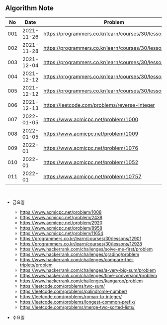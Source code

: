 ## **Algorithm Note**

| No  | Date       | Problem                                                  | Language                         | Time     |
| --- | ---------- | -------------------------------------------------------- | -------------------------------- | -------- |
| 001 | 2021-11-26 | https://programmers.co.kr/learn/courses/30/lessons/12910 | [js](code/pg_12910.js)           | -        |
| 002 | 2021-11-28 | https://programmers.co.kr/learn/courses/30/lessons/77484 | [js](code/pg_77484.js)           | -        |
| 003 | 2021-12-04 | https://programmers.co.kr/learn/courses/30/lessons/68644 | [js](code/pg_68644.js)           | -        |
| 004 | 2021-12-12 | https://programmers.co.kr/learn/courses/30/lessons/64061 | [js](code/pg_64061.js)           | -        |
| 005 | 2021-12-12 | https://programmers.co.kr/learn/courses/30/lessons/42840 | [js](code/pg_42840.js)           | -        |
| 006 | 2021-12-13 | https://leetcode.com/problems/reverse-integer            | [js](code/lt_reverse-integer.js) | -        |
| 007 | 2022-01-05 | https://www.acmicpc.net/problem/1000                     | [js](code/bj_1000.js)            | -        |
| 008 | 2022-01-05 | https://www.acmicpc.net/problem/1009                     | [js](code/bj_1009.js)            | 02:02:14 |
| 009 | 2022-01    | https://www.acmicpc.net/problem/1076                     | [js](code/bj_1076.js)            |          |
| 010 | 2022-01    | https://www.acmicpc.net/problem/1052                     | [js](code/bj_1052.js)            |          |
| 011 | 2022-01    | https://www.acmicpc.net/problem/10757                    | [js](code/bj_10757.js)           |          |

<br>

- 금요일

  - https://www.acmicpc.net/problem/1008
  - https://www.acmicpc.net/problem/2438
  - https://www.acmicpc.net/problem/2920
  - https://www.acmicpc.net/problem/8958
  - https://www.acmicpc.net/problem/11654
  - https://programmers.co.kr/learn/courses/30/lessons/12901
  - https://programmers.co.kr/learn/courses/30/lessons/12928
  - https://www.hackerrank.com/challenges/solve-me-first/problem
  - https://www.hackerrank.com/challenges/grading/problem
  - https://www.hackerrank.com/challenges/compare-the-triplets/problem
  - https://www.hackerrank.com/challenges/a-very-big-sum/problem
  - https://www.hackerrank.com/challenges/time-conversion/problem
  - https://www.hackerrank.com/challenges/kangaroo/problem
  - https://leetcode.com/problems/two-sum/
  - https://leetcode.com/problems/palindrome-number/
  - https://leetcode.com/problems/roman-to-integer/
  - https://leetcode.com/problems/longest-common-prefix/
  - https://leetcode.com/problems/merge-two-sorted-lists/

- 수요일

